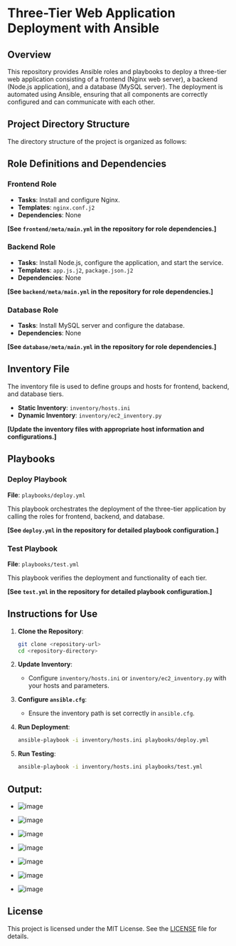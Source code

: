 # Three-Tier Web Application Deployment with Ansible

## Overview

This repository provides Ansible roles and playbooks to deploy a three-tier web application consisting of a frontend (Nginx web server), a backend (Node.js application), and a database (MySQL server). The deployment is automated using Ansible, ensuring that all components are correctly configured and can communicate with each other.

## Project Directory Structure

The directory structure of the project is organized as follows:


## Role Definitions and Dependencies

### Frontend Role

- **Tasks**: Install and configure Nginx.
- **Templates**: `nginx.conf.j2`
- **Dependencies**: None

**[See `frontend/meta/main.yml` in the repository for role dependencies.]**

### Backend Role

- **Tasks**: Install Node.js, configure the application, and start the service.
- **Templates**: `app.js.j2`, `package.json.j2`
- **Dependencies**: None

**[See `backend/meta/main.yml` in the repository for role dependencies.]**

### Database Role

- **Tasks**: Install MySQL server and configure the database.
- **Dependencies**: None

**[See `database/meta/main.yml` in the repository for role dependencies.]**

## Inventory File

The inventory file is used to define groups and hosts for frontend, backend, and database tiers.

- **Static Inventory**: `inventory/hosts.ini`
- **Dynamic Inventory**: `inventory/ec2_inventory.py`

**[Update the inventory files with appropriate host information and configurations.]**

## Playbooks

### Deploy Playbook

**File**: `playbooks/deploy.yml`

This playbook orchestrates the deployment of the three-tier application by calling the roles for frontend, backend, and database.

**[See `deploy.yml` in the repository for detailed playbook configuration.]**

### Test Playbook

**File**: `playbooks/test.yml`

This playbook verifies the deployment and functionality of each tier.

**[See `test.yml` in the repository for detailed playbook configuration.]**

## Instructions for Use

1. **Clone the Repository**:
    ```bash
    git clone <repository-url>
    cd <repository-directory>
    ```

2. **Update Inventory**:
    - Configure `inventory/hosts.ini` or `inventory/ec2_inventory.py` with your hosts and parameters.

3. **Configure `ansible.cfg`**:
    - Ensure the inventory path is set correctly in `ansible.cfg`.

4. **Run Deployment**:
    ```bash
    ansible-playbook -i inventory/hosts.ini playbooks/deploy.yml
    ```

5. **Run Testing**:
    ```bash
    ansible-playbook -i inventory/hosts.ini playbooks/test.yml
    ```

## Output:
- ![image](https://github.com/user-attachments/assets/114c7626-9bfd-44a9-a8f2-910ab9cbe16e)
- ![image](https://github.com/user-attachments/assets/c3344d6c-e8d1-4d3b-9e9d-e453461c9325)
- ![image](https://github.com/user-attachments/assets/6f2f72d2-ca82-4a85-9b70-d12b4d073ae3)
- ![image](https://github.com/user-attachments/assets/40887b1d-cba6-4a03-899b-99668b6b7e76)
- ![image](https://github.com/user-attachments/assets/6f59ce51-df8d-4a7b-bfca-c46d20bb9a79)
- ![image](https://github.com/user-attachments/assets/54c468e1-86d3-4d4f-bfc5-8f95de69a90f)

- ![image](https://github.com/user-attachments/assets/f190975a-20a0-4579-8c57-247913c744a4)





## License

This project is licensed under the MIT License. See the [LICENSE](LICENSE) file for details.

